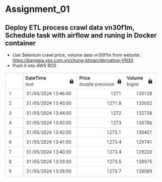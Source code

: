 # Assignment_01
## Deploy ETL process crawl data vn30f1m, Schedule task with airflow and runing in Docker container 
- Use Selenium crawl price, volume data vn30f1m from website: https://banggia.vps.com.vn/chung-khoan/derivative-VN30
- Push it into AWS RDS

![screenshot](img/data.PNG)

